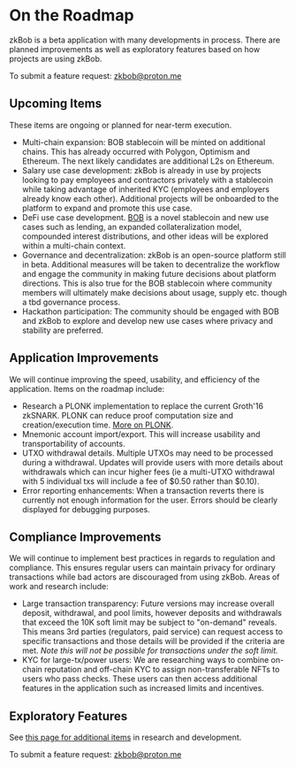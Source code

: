 # On the Roadmap

zkBob is a beta application with many developments in process. There are planned improvements as well as exploratory features based on how projects are using zkBob.

To submit a feature request: zkbob@proton.me

## Upcoming Items

These items are ongoing or planned for near-term execution.

* Multi-chain expansion: BOB stablecoin will be minted on additional chains. This has already occurred with Polygon, Optimism and Ethereum. The next likely candidates are additional L2s on Ethereum.
* Salary use case development: zkBob is already in use by projects looking to pay employees and contractors privately with a stablecoin while taking advantage of inherited KYC (employees and employers already know each other). Additional projects will be onboarded to the platform to expand and promote this use case.
* DeFi use case development. [BOB](../bob-stablecoin/bob-details.md) is a novel stablecoin and new use cases such as lending, an expanded collateralization model, compounded interest distributions, and other ideas will be explored within a multi-chain context.
* Governance and decentralization: zkBob is an open-source platform still in beta. Additional measures will be taken to decentralize the workflow and engage the community in making future decisions about platform directions. This is also true for the BOB stablecoin where community members will ultimately make decisions about usage, supply etc. though a tbd governance process. &#x20;
* Hackathon participation: The community should be engaged with BOB and zkBob to explore and develop new use cases where privacy and stability are preferred.

## Application Improvements

We will continue improving the speed, usability, and efficiency of the application. Items on the roadmap include:

* Research a PLONK implementation to replace the current Groth'16 zkSNARK. PLONK can reduce proof computation size and creation/execution time. [More on PLONK](https://vitalik.ca/general/2019/09/22/plonk.html).
* Mnemonic account import/export. This will increase usability and transportability of accounts.
* UTXO withdrawal details. Multiple UTXOs may need to be processed during a withdrawal. Updates will provide users with more details about withdrawals which can incur higher fees (ie a multi-UTXO withdrawal with 5 individual txs will include a fee of $0.50 rather than $0.10).
* Error reporting enhancements: When a transaction reverts there is currently not enough information for the user. Errors should be clearly displayed for debugging purposes.

## Compliance Improvements

We will continue to implement best practices in regards to regulation and compliance. This ensures regular users can maintain privacy for ordinary transactions while bad actors are discouraged from using zkBob. Areas of work and research include:

* Large transaction transparency: Future versions may increase overall deposit, withdrawal, and pool limits, however deposits and withdrawals that exceed the 10K soft limit may be subject to "on-demand" reveals. This means 3rd parties (regulators, paid service) can request access to specific transactions and those details will be provided if the criteria are met. _Note this will not be possible for transactions under the soft limit._
* KYC for large-tx/power users:  We are researching ways to combine on-chain reputation and off-chain KYC to assign non-transferable NFTs to users who pass checks. These users can then access additional features in the application such as increased limits and incentives.

## Exploratory Features

See [this page for additional items](exploratory-features/) in research and development.

To submit a feature request: zkbob@proton.me
